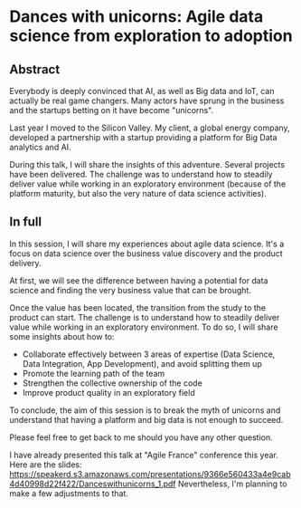 # Dances with unicorns: Agile data science from exploration to adoption

## Abstract

Everybody is deeply convinced that AI, as well as Big data and IoT, can actually be real game changers. Many actors have sprung in the business and the startups betting on it have become "unicorns".

Last year I moved to the Silicon Valley. My client, a global energy company, developed a partnership with a startup providing a platform for Big Data analytics and AI.

During this talk, I will share the insights of this adventure. Several projects have been delivered. The challenge was to understand how to steadily deliver value while working in an exploratory environment (because of the platform maturity, but also the very nature of data science activities).

## In full

In this session, I will share my experiences about agile data science. 
It's a focus on data science over the business value discovery and the product delivery.

At first, we will see the difference between having a potential for data science and finding the very business value that can be brought.

Once the value has been located, the transition from the study to the product can start. The challenge is to understand how to steadily deliver value while working in an exploratory environment. To do so, I will share some insights about how to:

- Collaborate effectively between 3 areas of expertise (Data Science, Data Integration, App Development), and avoid splitting them up
- Promote the learning path of the team
- Strengthen the collective ownership of the code
- Improve product quality in an exploratory field

To conclude, the aim of this session is to break the myth of unicorns and understand that having a platform and big data is not enough to succeed.

Please feel free to get back to me should you have any other question.

I have already presented this talk at "Agile France" conference this year.
Here are the slides:
<https://speakerd.s3.amazonaws.com/presentations/9366e560433a4e9cab4d40998d22f422/Danceswithunicorns_1.pdf>
Nevertheless, I'm planning to make a few adjustments to that.